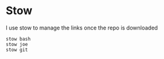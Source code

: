 # Stow

I use stow to manage the links once the repo is downloaded

	stow bash
	stow joe
	stow git


